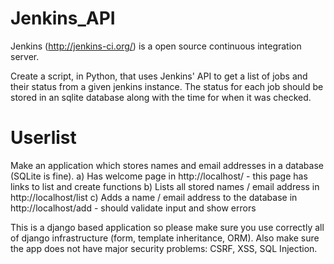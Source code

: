 # Jenkins_API

Jenkins (http://jenkins-ci.org/) is a open source continuous integration server.

Create a script, in Python, that uses Jenkins' API to get a list of jobs and their status from a given jenkins instance. The status for each job should be stored in an sqlite database along with the time for when it was checked.

# Userlist

Make an application which stores names and email addresses in a database (SQLite is fine). a) Has welcome page in http://localhost/ - this page has links to list and create functions b) Lists all stored names / email address in http://localhost/list c) Adds a name / email address to the database in http://localhost/add - should validate input and show errors

This is a django based application so please make sure you use correctly all of django infrastructure (form, template inheritance, ORM). Also make sure the app does not have major security problems: CSRF, XSS, SQL Injection.

